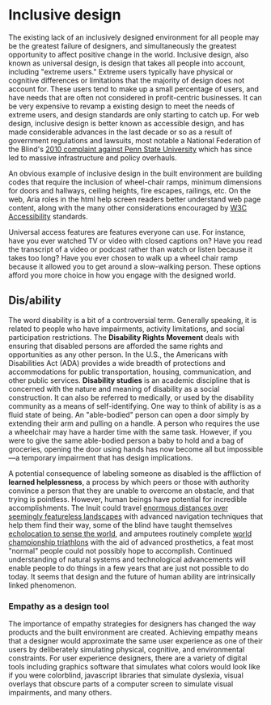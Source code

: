 # Inclusive design

The existing lack of an inclusively designed environment for all people may be the greatest failure of designers, and simultaneously the greatest opportunity to affect positive change in the world. Inclusive design, also known as universal design, is design that takes all people into account, including "extreme users." Extreme users typically have physical or cognitive differences or limitations that the majority of design does not account for. These users tend to make up a small percentage of users, and have needs that are often not considered in profit-centric businesses. It can be very expensive to revamp a existing design to meet the needs of extreme users, and design standards are only starting to catch up. For web design, inclusive design is better known as accessible design, and has made considerable advances in the last decade or so as a result of government regulations and lawsuits, most notable a National Federation of the Blind's [2010 complaint against Penn State University](https://nfb.org/node/1026) which has since led to massive infrastructure and policy overhauls.

An obvious example of inclusive design in the built environment are building codes that require the inclusion of wheel-chair ramps, minimum dimensions for doors and hallways, ceiling heights, fire escapes, railings, etc. On the web, Aria roles in the html help screen readers better understand web page content, along with the many other considerations encouraged by [W3C Accessibility](https://www.w3.org/standards/webdesign/accessibility) standards.

Universal access features are features everyone can use. For instance, have you ever watched TV or video with closed captions on? Have you read the transcript of a video or podcast rather than watch or listen because it takes too long? Have you ever chosen to walk up a wheel chair ramp because it allowed you to get around a slow-walking person. These options afford you more choice in how you engage with the designed world.

##  Dis/ability

The word disability is a bit of a controversial term. Generally speaking, it is related to people who have impairments, activity limitations, and social participation restrictions. The **Disability Rights Movement** deals with ensuring that disabled persons are afforded the same rights and opportunities as any other person. In the U.S., the Americans with Disabilities Act \(ADA\) provides a wide breadth of protections and accommodations for public transportation, housing, communication, and other public services. **Disability studies** is an academic discipline that is concerned with the nature and meaning of disability as a social construction. It can also be referred to medically, or used by the disability community as a means of self-identifying. One way to think of ability is as a fluid state of being. An "able-bodied" person can open a door simply by extending their arm and pulling on a handle. A person who requires the use a wheelchair may have a harder time with the same task. However, if you were to give the same able-bodied person a baby to hold and a bag of groceries, opening the door using hands has now become all but impossible—a temporary impairment that has design implications.

A potential consequence of labeling someone as disabled is the affliction of **learned helplessness**, a process by which peers or those with authority convince a person that they are unable to overcome an obstacle, and that trying is pointless. However, human beings have potential for incredible accomplishments. The Inuit could travel [enormous distances over seemingly featureless landscapes](http://www.sensorystudies.org/inuit-orienting-traveling-along-familiar-horizons/) with advanced navigation techniques that help them find their way, some of the blind have taught themselves [echolocation to sense the world](https://www.youtube.com/watch?v=ob-P2a6Mrjs), and amputees routinely complete [world championship triathlons](http://www.scottrigsby.com/ach.html) with the aid of advanced prosthetics, a feat most "normal" people could not possibly hope to accomplish. Continued understanding of natural systems and technological advancements will enable people to do things in a few years that are just not possible to do today. It seems that design and the future of human ability are intrinsically linked phenomenon.

### Empathy as a design tool

The importance of empathy strategies for designers has changed the way products and the built environment are created. Achieving empathy means that a designer would approximate the same user experience as one of their users by deliberately simulating physical, cognitive, and environmental constraints. For user experience designers, there are a variety of digital tools including graphics software that simulates what colors would look like if you were colorblind, javascript libraries that simulate dyslexia, visual overlays that obscure parts of a computer screen to simulate visual impairments, and many others.

